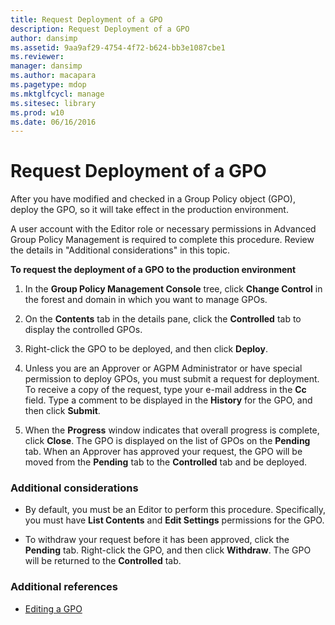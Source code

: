 ```yaml
---
title: Request Deployment of a GPO
description: Request Deployment of a GPO
author: dansimp
ms.assetid: 9aa9af29-4754-4f72-b624-bb3e1087cbe1
ms.reviewer: 
manager: dansimp
ms.author: macapara
ms.pagetype: mdop
ms.mktglfcycl: manage
ms.sitesec: library
ms.prod: w10
ms.date: 06/16/2016
---
```



# Request Deployment of a GPO


After you have modified and checked in a Group Policy object (GPO), deploy the GPO, so it will take effect in the production environment.

A user account with the Editor role or necessary permissions in Advanced Group Policy Management is required to complete this procedure. Review the details in "Additional considerations" in this topic.

**To request the deployment of a GPO to the production environment**

1.  In the **Group Policy Management Console** tree, click **Change Control** in the forest and domain in which you want to manage GPOs.

2.  On the **Contents** tab in the details pane, click the **Controlled** tab to display the controlled GPOs.

3.  Right-click the GPO to be deployed, and then click **Deploy**.

4.  Unless you are an Approver or AGPM Administrator or have special permission to deploy GPOs, you must submit a request for deployment. To receive a copy of the request, type your e-mail address in the **Cc** field. Type a comment to be displayed in the **History** for the GPO, and then click **Submit**.

5.  When the **Progress** window indicates that overall progress is complete, click **Close**. The GPO is displayed on the list of GPOs on the **Pending** tab. When an Approver has approved your request, the GPO will be moved from the **Pending** tab to the **Controlled** tab and be deployed.

### Additional considerations

-   By default, you must be an Editor to perform this procedure. Specifically, you must have **List Contents** and **Edit Settings** permissions for the GPO.

-   To withdraw your request before it has been approved, click the **Pending** tab. Right-click the GPO, and then click **Withdraw**. The GPO will be returned to the **Controlled** tab.

### Additional references

-   [Editing a GPO](editing-a-gpo.md)

 

 





